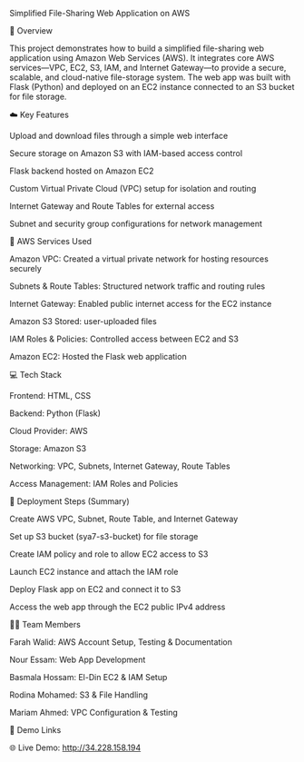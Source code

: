 Simplified File-Sharing Web Application on AWS

📖 Overview

This project demonstrates how to build a simplified file-sharing web application using Amazon Web Services (AWS).
It integrates core AWS services—VPC, EC2, S3, IAM, and Internet Gateway—to provide a secure, scalable, and cloud-native file-storage system.
The web app was built with Flask (Python) and deployed on an EC2 instance connected to an S3 bucket for file storage.

☁️ Key Features

Upload and download files through a simple web interface

Secure storage on Amazon S3 with IAM-based access control

Flask backend hosted on Amazon EC2

Custom Virtual Private Cloud (VPC) setup for isolation and routing

Internet Gateway and Route Tables for external access

Subnet and security group configurations for network management

🧱 AWS Services Used

Amazon VPC:	Created a virtual private network for hosting resources securely

Subnets & Route Tables:	Structured network traffic and routing rules

Internet Gateway:	Enabled public internet access for the EC2 instance

Amazon S3	Stored: user-uploaded files

IAM Roles & Policies:	Controlled access between EC2 and S3

Amazon EC2:	Hosted the Flask web application

💻 Tech Stack

Frontend: HTML, CSS

Backend: Python (Flask)

Cloud Provider: AWS

Storage: Amazon S3

Networking: VPC, Subnets, Internet Gateway, Route Tables

Access Management: IAM Roles and Policies

🚀 Deployment Steps (Summary)

Create AWS VPC, Subnet, Route Table, and Internet Gateway

Set up S3 bucket (sya7-s3-bucket) for file storage

Create IAM policy and role to allow EC2 access to S3

Launch EC2 instance and attach the IAM role

Deploy Flask app on EC2 and connect it to S3

Access the web app through the EC2 public IPv4 address

👩‍💻 Team Members

Farah Walid: AWS Account Setup, Testing & Documentation

Nour Essam:	Web App Development

Basmala Hossam: El-Din	EC2 & IAM Setup

Rodina Mohamed:	S3 & File Handling

Mariam Ahmed:	VPC Configuration & Testing

🔗 Demo Links

🌐 Live Demo: http://34.228.158.194


